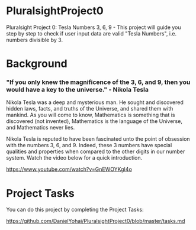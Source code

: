 # PluralsightProject0

Pluralsight Project 0:  Tesla Numbers 3, 6, 9 - This project will guide you step by step to check if user input data are valid "Tesla Numbers", i.e. numbers divisible by 3.

# Background
### "If you only knew the magnificence of the 3, 6, and 9, then you would have a key to the universe." - Nikola Tesla

Nikola Tesla was a deep and mysterious man. He sought and discovered hidden laws, facts, and truths of the Universe, and shared them with mankind. As you will come to know, Mathematics is something that is discovered (not invented), Mathematics is the language of the Universe, and Mathematics never lies.  


Nikola Tesla is reputed to have been fascinated unto the point of obsession with the numbers 3, 6, and 9. Indeed, these 3 numbers have special qualities and properties when compared to the other digits in our number system. Watch the video below for a quick introduction.


https://www.youtube.com/watch?v=GnEWOYKgI4o

# Project Tasks
You can do this project by completing the Project Tasks:

https://github.com/DanielYohai/PluralsightProject0/blob/master/tasks.md


